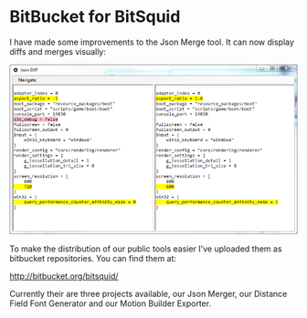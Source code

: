 # BitBucket for BitSquid

I have made some improvements to the Json Merge tool. It can now display diffs and merges visually:

![json diff](bitbucket-for-bitsquid.png)

To make the distribution of our public tools easier I've uploaded them as bitbucket repositories. You can find them at:

http://bitbucket.org/bitsquid/

Currently their are three projects available, our Json Merger, our Distance Field Font Generator and our Motion Builder Exporter.